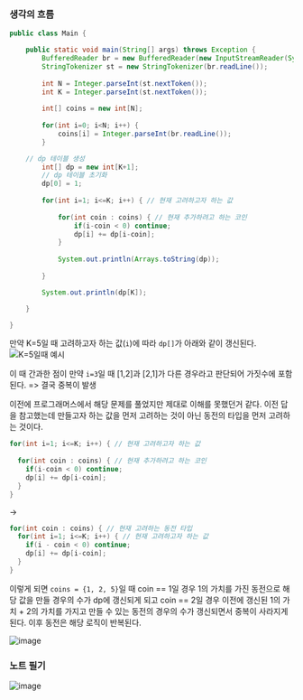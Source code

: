 ### 생각의 흐름

```java
public class Main {

	public static void main(String[] args) throws Exception {
		BufferedReader br = new BufferedReader(new InputStreamReader(System.in));
		StringTokenizer st = new StringTokenizer(br.readLine()); 
		
		int N = Integer.parseInt(st.nextToken());
		int K = Integer.parseInt(st.nextToken());
		
		int[] coins = new int[N]; 
		
		for(int i=0; i<N; i++) {
			coins[i] = Integer.parseInt(br.readLine()); 
		}

    // dp 테이블 생성
		int[] dp = new int[K+1]; 
		// dp 테이블 초기화
		dp[0] = 1;
		
		for(int i=1; i<=K; i++) { // 현재 고려하고자 하는 값
			
			for(int coin : coins) { // 현재 추가하려고 하는 코인
				if(i-coin < 0) continue; 
				dp[i] += dp[i-coin]; 
			}
			
			System.out.println(Arrays.toString(dp)); 
			
		}

		System.out.println(dp[K]); 

	}

}
```

만약 K=5일 때 고려하고자 하는 값(`i`)에 따라 `dp[]`가 아래와 같이 갱신된다.
![K=5일때 예시](https://github.com/user-attachments/assets/2f61e763-a481-40b1-b763-8e57a47592b7)

이 때 간과한 점이 만약 `i=3`일 때 [1,2]과 [2,1]가 다른 경우라고 판단되어 가짓수에 포함된다. => 결국 중복이 발생

이전에 프로그래머스에서 해당 문제를 풀었지만 제대로 이해를 못했던거 같다. 이전 답을 참고했는데 만들고자 하는 값을 먼저 고려하는 것이 아닌 동전의 타입을 먼저 고려하는 것이다.


```java
for(int i=1; i<=K; i++) { // 현재 고려하고자 하는 값
			
  for(int coin : coins) { // 현재 추가하려고 하는 코인
    if(i-coin < 0) continue; 
    dp[i] += dp[i-coin]; 
  }
}
```
-> 
```java
for(int coin : coins) { // 현재 고려하는 동전 타입
  for(int i=1; i<=K; i++) { // 현재 고려하고자 하는 값
    if(i - coin < 0) continue; 
    dp[i] += dp[i-coin]; 
  }
}
```

이렇게 되면 `coins = {1, 2, 5}`일 때 
  coin == 1일 경우 1의 가치를 가진 동전으로 해당 값을 만들 경우의 수가 dp에 갱신되게 되고
  coin == 2일 경우 이전에 갱신된 1의 가치 + 2의 가치를 가지고 만들 수 있는 동전의 경우의 수가 갱신되면서 중복이 사라지게 된다.
  이후 동전은 해당 로직이 반복된다.

![image](https://github.com/user-attachments/assets/76d454a4-d623-459d-88eb-d16cc730667c)


### 노트 필기
![image](https://github.com/user-attachments/assets/2d180524-dfc3-4961-97a4-7850adfe8293)


